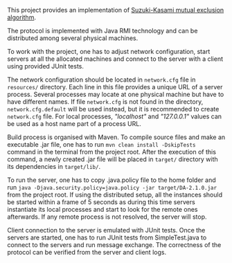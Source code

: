 This project provides an implementation of [Suzuki-Kasami mutual exclusion algorithm](http://en.wikipedia.org/wiki/Suzuki-Kasami_algorithm).

The protocol is implemented with Java RMI technology and can be distributed among several physical machines.

To work with the project, one has to adjust network configuration, start servers at all the allocated machines and connect to the server with a client using provided JUnit tests.

The network configuration should be located in `network.cfg` file in `resources/` directory. Each line in this file provides a unique URL of a server process. Several processes may locate at one physical machine but have to have different names. If file `network.cfg` is not found in the directory, `network.cfg.default` will be used instead, but it is recommended to create `network.cfg` file. For local processes, *"localhost"* and *"127.0.0.1"* values can be used as a host name part of a process URL.

Build process is organised with Maven. To compile source files and make an executable .jar file, one has to run `mvn clean install -DskipTests` command in the terminal from the project root. After the execution of this command, a newly created .jar file will be placed in `target/` directory with its dependencies in `target/lib/`.

To run the server, one has to copy .java.policy file to the home folder and run `java -Djava.security.policy=java.policy -jar target/DA-2.1.0.jar` from the project root. If using the distributed setup, all the instances should be started within a frame of 5 seconds as during this time servers instantiate its local processes and start to look for the remote ones afterwards. If any remote process is not resolved, the server will stop.

Client connection to the server is emulated with JUnit tests. Once the servers are started, one has to run JUnit tests from SimpleTest.java to connect to the servers and run message exchange. The correctness of the protocol can be verified from the server and client logs.